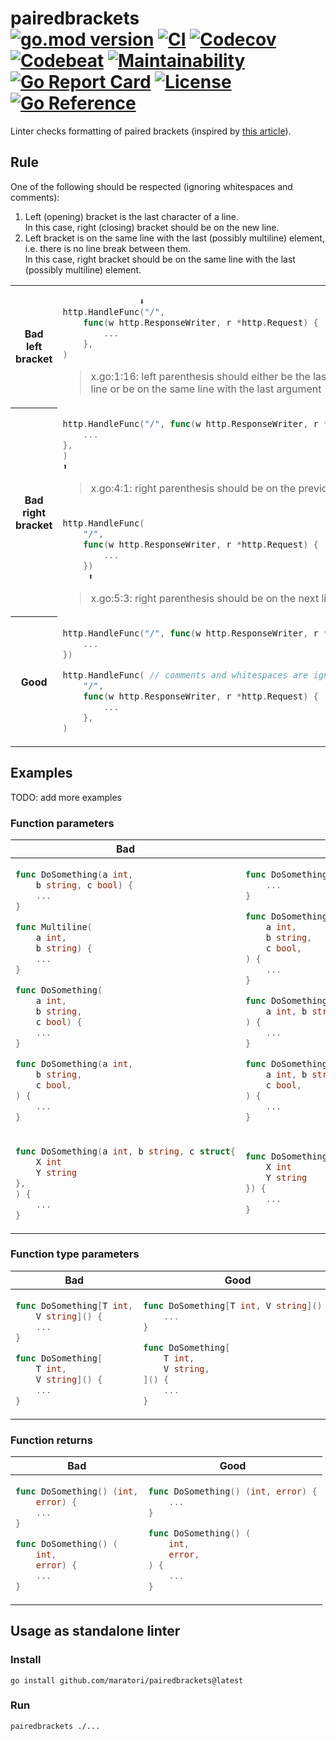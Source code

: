 # pairedbrackets <br> [![go.mod version][go-img]][go-url] [![CI][ci-img]][ci-url] [![Codecov][codecov-img]][codecov-url] [![Codebeat][codebeat-img]][codebeat-url] [![Maintainability][codeclimate-img]][codeclimate-url] [![Go Report Card][goreportcard-img]][goreportcard-url] [![License][license-img]][license-url] [![Go Reference][godoc-img]][godoc-url]

Linter checks formatting of paired brackets (inspired by [this article](https://www.yegor256.com/2014/10/23/paired-brackets-notation.html)).

## Rule

One of the following should be respected (ignoring whitespaces and comments):
1. Left (opening) bracket is the last character of a line.  
   In this case, right (closing) bracket should be on the new line.  
2. Left bracket is on the same line with the last (possibly multiline) element, i.e. there is no line break between them.  
   In this case, right bracket should be on the same line with the last (possibly multiline) element.

<table>
<tr></tr><tr><th>Bad left bracket</th><td>

```go
               ⬇
http.HandleFunc("/",
	func(w http.ResponseWriter, r *http.Request) {
		...
	},
)
```
> x.go:1:16: left parenthesis should either be the last character of a line or be on the same line with the last argument

</td></tr>
<tr></tr><tr><th rowspan="3">Bad right bracket</th><td>

```go
http.HandleFunc("/", func(w http.ResponseWriter, r *http.Request) {
	...
},
)
⬆
```
> x.go:4:1: right parenthesis should be on the previous line

</td></tr><tr></tr><tr><td>

```go
http.HandleFunc(
	"/",
	func(w http.ResponseWriter, r *http.Request) {
		...
	})
	 ⬆
```
> x.go:5:3: right parenthesis should be on the next line

</td></tr>
<tr></tr><tr><th>Good</th><td>

```go
http.HandleFunc("/", func(w http.ResponseWriter, r *http.Request) {
	...
})
```
```go
http.HandleFunc( // comments and whitespaces are ignored
	"/",
	func(w http.ResponseWriter, r *http.Request) {
		...
	},
)
```

</td></tr>
</table>


## Examples

TODO: add more examples

### Function parameters

<table>
<thead><tr><th>Bad</th><th>Good</th></tr></thead>
<tbody>
<tr><td>

```go
func DoSomething(a int,
	b string, c bool) {
	...
}

func Multiline(
	a int,
	b string) {
	...
}
```
```go
func DoSomething(
	a int,
	b string,
	c bool) {
	...
}
```
```go
func DoSomething(a int,
	b string,
	c bool,
) {
	...
}
```

</td><td>

```go
func DoSomething(a int, b string, c bool) {
	...
}
```
```go
func DoSomething(
	a int,
	b string,
	c bool,
) {
	...
}
```
```go
func DoSomething(
	a int, b string, c bool,
) {
	...
}
```
```go
func DoSomething(
	a int, b string,
	c bool,
) {
	...
}
```

</td></tr>

<tr><td>

```go
func DoSomething(a int, b string, c struct{
	X int
	Y string
},
) {
	...
}
```

</td><td>

```go
func DoSomething(a int, b string, c struct{
	X int
	Y string
}) {
	...
}
```

</td></tr>
</tbody></table>

### Function type parameters

<table>
<thead><tr><th>Bad</th><th>Good</th></tr></thead>
<tbody>
<tr><td>

```go
func DoSomething[T int,
	V string]() {
	...
}
```
```go
func DoSomething[
	T int,
	V string]() {
	...
}
```

</td><td>

```go
func DoSomething[T int, V string]() {
	...
}
```
```go
func DoSomething[
	T int,
	V string,
]() {
	...
}
```

</td></tr>
</tbody></table>

### Function returns

<table>
<thead><tr><th>Bad</th><th>Good</th></tr></thead>
<tbody>
<tr><td>

```go
func DoSomething() (int,
	error) {
	...
}
```

```go
func DoSomething() (
	int,
	error) {
	...
}
```

</td><td>

```go
func DoSomething() (int, error) {
	...
}
```
```go
func DoSomething() (
	int,
	error,
) {
	...
}
```

</td></tr>
</tbody></table>


## Usage as standalone linter

### Install

```shell
go install github.com/maratori/pairedbrackets@latest
```

### Run

```shell
pairedbrackets ./...
```


[go-img]: https://img.shields.io/github/go-mod/go-version/maratori/pairedbrackets
[go-url]: /go.mod
[ci-img]: https://github.com/maratori/pairedbrackets/actions/workflows/ci.yml/badge.svg
[ci-url]: https://github.com/maratori/pairedbrackets/actions/workflows/ci.yml
[codecov-img]: https://codecov.io/gh/maratori/pairedbrackets/branch/main/graph/badge.svg?token=EGSPoXDeXP
[codecov-url]: https://codecov.io/gh/maratori/pairedbrackets
[codebeat-img]: https://codebeat.co/badges/650fdbf0-cad2-4533-979e-ee0e0f74edb8
[codebeat-url]: https://codebeat.co/projects/github-com-maratori-pairedbrackets-main
[codeclimate-img]: https://api.codeclimate.com/v1/badges/18392fd0a0ac261df437/maintainability
[codeclimate-url]: https://codeclimate.com/github/maratori/pairedbrackets/maintainability
[goreportcard-img]: https://goreportcard.com/badge/github.com/maratori/pairedbrackets
[goreportcard-url]: https://goreportcard.com/report/github.com/maratori/pairedbrackets
[license-img]: https://img.shields.io/github/license/maratori/pairedbrackets.svg
[license-url]: /LICENSE
[godoc-img]: https://pkg.go.dev/badge/github.com/maratori/pairedbrackets.svg
[godoc-url]: https://pkg.go.dev/github.com/maratori/pairedbrackets

